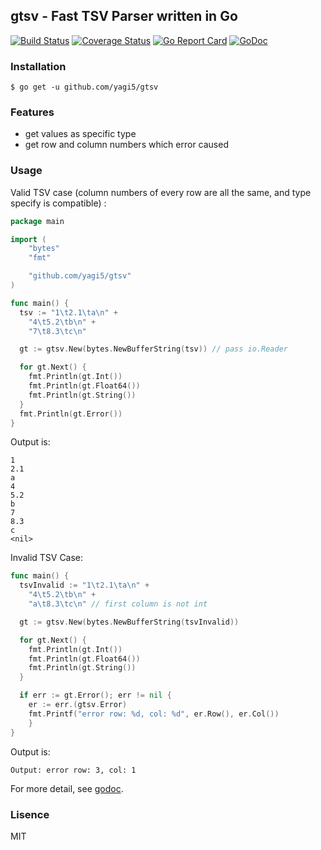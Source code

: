 ## gtsv - Fast TSV Parser written in Go

[![Build Status](https://travis-ci.org/yagi5/gtsv.svg?branch=master)](https://travis-ci.org/yagi5/gtsv)
[![Coverage Status](https://coveralls.io/repos/github/yagi5/gtsv/badge.svg?branch=master)](https://coveralls.io/github/yagi5/gtsv?branch=master)
[![Go Report Card](https://goreportcard.com/badge/github.com/yagi5/gtsv)](https://goreportcard.com/report/github.com/yagi5/gtsv)
[![GoDoc](https://godoc.org/github.com/yagi5/gtsv?status.svg)](https://godoc.org/github.com/yagi5/gtsv)

### Installation

```shell
$ go get -u github.com/yagi5/gtsv
```

### Features

* get values as specific type
* get row and column numbers which error caused 

### Usage

Valid TSV case (column numbers of every row are all the same, and type specify is compatible) :

```go
package main

import (
	"bytes"
	"fmt"

	"github.com/yagi5/gtsv"
)

func main() {
  tsv := "1\t2.1\ta\n" +
    "4\t5.2\tb\n" +
    "7\t8.3\tc\n"

  gt := gtsv.New(bytes.NewBufferString(tsv)) // pass io.Reader

  for gt.Next() {
    fmt.Println(gt.Int())
    fmt.Println(gt.Float64())
    fmt.Println(gt.String())
  }
  fmt.Println(gt.Error())
}
```

Output is:

```
1
2.1
a
4
5.2
b
7
8.3
c
<nil>
```

Invalid TSV Case:

```go
func main() {
  tsvInvalid := "1\t2.1\ta\n" +
    "4\t5.2\tb\n" +
    "a\t8.3\tc\n" // first column is not int

  gt := gtsv.New(bytes.NewBufferString(tsvInvalid))

  for gt.Next() {
    fmt.Println(gt.Int())
    fmt.Println(gt.Float64())
    fmt.Println(gt.String())
  }

  if err := gt.Error(); err != nil {
    er := err.(gtsv.Error)
    fmt.Printf("error row: %d, col: %d", er.Row(), er.Col())
	}
}
```

Output is:

```
Output: error row: 3, col: 1
```

For more detail, see [godoc](https://godoc.org/github.com/yagi5/gtsv).

### Lisence

MIT
